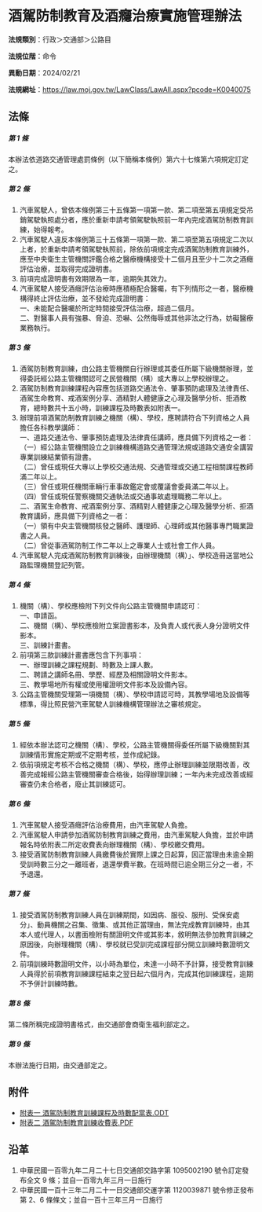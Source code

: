 # 酒駕防制教育及酒癮治療實施管理辦法




**法規類別**：行政＞交通部＞公路目

**法規位階**：命令

**異動日期**：2024/02/21  

**法規網址**：https://law.moj.gov.tw/LawClass/LawAll.aspx?pcode=K0040075



## 法條
##### 第 1 條
本辦法依道路交通管理處罰條例（以下簡稱本條例）第六十七條第六項規定訂定之。

##### 第 2 條
1. 汽車駕駛人，曾依本條例第三十五條第一項第一款、第二項至第五項規定受吊銷駕駛執照處分者，應於重新申請考領駕駛執照前一年內完成酒駕防制教育訓練，始得報考。
1. 汽車駕駛人違反本條例第三十五條第一項第一款、第二項至第五項規定二次以上者，於重新申請考領駕駛執照前，除依前項規定完成酒駕防制教育訓練外，應至中央衛生主管機關評鑑合格之醫療機構接受十二個月且至少十二次之酒癮評估治療，並取得完成證明書。
1. 前項完成證明書有效期限為一年，逾期失其效力。
1. 汽車駕駛人接受酒癮評估治療時應積極配合醫囑，有下列情形之一者，醫療機構得終止評估治療，並不發給完成證明書：  
一、未能配合醫囑於所定時間接受評估治療，超過二個月。  
二、對醫事人員有強暴、脅迫、恐嚇、公然侮辱或其他非法之行為，妨礙醫療業務執行。

##### 第 3 條
1. 酒駕防制教育訓練，由公路主管機關自行辦理或其委任所屬下級機關辦理，並得委託經公路主管機關認可之民營機關（構）或大專以上學校辦理之。
1. 酒駕防制教育訓練課程內容應包括道路交通法令、肇事預防處理及法律責任、酒駕生命教育、戒酒案例分享、酒精對人體健康之心理及醫學分析、拒酒教育，總時數共十五小時，訓練課程及時數表如附表一。
1. 辦理前項酒駕防制教育訓練之機關（構）、學校，應聘請符合下列資格之人員擔任各科教學講師：  
一、道路交通法令、肇事預防處理及法律責任講師，應具備下列資格之一者：  
（一）經公路主管機關設立之訓練機構道路交通管理法規或道路交通安全講習專業訓練結業領有證書。  
（二）曾任或現任大專以上學校交通法規、交通管理或交通工程相關課程教師滿二年以上。  
（三）曾任或現任機關車輛行車事故鑑定會或覆議會委員滿二年以上。  
（四）曾任或現任警察機關交通執法或交通事故處理職務二年以上。  
二、酒駕生命教育、戒酒案例分享、酒精對人體健康之心理及醫學分析、拒酒教育講師，應具備下列資格之一者：  
（一）領有中央主管機關核發之醫師、護理師、心理師或其他醫事專門職業證書之人員。  
（二）曾從事酒駕防制工作二年以上之專業人士或社會工作人員。
1. 汽車駕駛人完成酒駕防制教育訓練後，由辦理機關（構）」、學校造冊送當地公路監理機關登記列管。

##### 第 4 條
1. 機關（構）、學校應檢附下列文件向公路主管機關申請認可：  
一、申請函。  
二、機關（構）、學校應檢附立案證書影本，及負責人或代表人身分證明文件影本。  
三、訓練計畫書。
1. 前項第三款訓練計畫書應包含下列事項：  
一、辦理訓練之課程規劃、時數及上課人數。  
二、聘請之講師名冊、學歷、經歷及相關證明文件影本。  
三、教學場地所有權或使用權證明文件影本及設備內容。
1. 公路主管機關受理第一項機關（構）、學校申請認可時，其教學場地及設備等標準，得比照民營汽車駕駛人訓練機構管理辦法之審核規定。

##### 第 5 條
1. 經依本辦法認可之機關（構）、學校，公路主管機關得委任所屬下級機關對其訓練情形實施定期或不定期考核，並作成紀錄。
1. 依前項規定考核不合格之機關（構）、學校，應停止辦理訓練並限期改善，改善完成報經公路主管機關審查合格後，始得辦理訓練；一年內未完成改善或經審查仍未合格者，廢止其訓練認可。

##### 第 6 條
1. 汽車駕駛人接受酒癮評估治療費用，由汽車駕駛人負擔。
1. 汽車駕駛人申請參加酒駕防制教育訓練之費用，由汽車駕駛人負擔，並於申請報名時依附表二所定收費表向辦理機關（構）、學校繳交費用。
1. 接受酒駕防制教育訓練人員繳費後於實際上課之日起算，因正當理由未逾全期受訓時數三分之一離班者，退還學費半數。在班時間已逾全期三分之一者，不予退還。

##### 第 7 條
1. 接受酒駕防制教育訓練人員在訓練期間，如因病、服役、服刑、受保安處分」、動員機關之召集、徵集、或其他正當理由，無法完成教育訓練時，由其本人或代理人，以書面檢附有關證明文件或其影本，敘明無法參加教育訓練之原因後，向辦理機關（構）、學校就已受訓完成課程部分開立訓練時數證明文件。
1. 前項訓練時數證明文件，以小時為單位，未達一小時不予計算，接受教育訓練人員得於前項教育訓練課程結束之翌日起六個月內，完成其他訓練課程，逾期不予併計訓練時數。

##### 第 8 條
第二條所稱完成證明書格式，由交通部會商衛生福利部定之。

##### 第 9 條
本辦法施行日期，由交通部定之。
## 附件
* [附表一  酒駕防制教育訓練課程及時數配當表.ODT](https://law.moj.gov.tw/LawClass/LawGetFile.ashx?FileId=0000264877)
* [附表二  酒駕防制教育訓練收費表.PDF](https://law.moj.gov.tw/LawClass/LawGetFile.ashx?FileId=0000362206)
## 沿革
1. 中華民國一百零九年二月二十七日交通部交路字第 1095002190 號令訂定發布全文 9  條；並自一百零九年三月一日施行
1. 中華民國一百十三年二月二十一日交通部交運字第 1120039871 號令修正發布第 2、6 條條文；並自一百十三年三月一日施行
